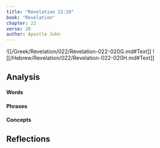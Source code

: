 ```yaml
---
title: "Revelation 22:20"
book: "Revelation"
chapter: 22
verse: 20
author: Apostle John
---
```

![[/Greek/Revelation/022/Revelation-022-020G.md#Text]]
![[/Hebrew/Revelation/022/Revelation-022-020H.md#Text]]

## Analysis

#### Words

#### Phrases

#### Concepts

## Reflections
